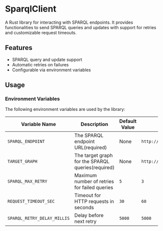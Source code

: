 # SparqlClient

A Rust library for interacting with SPARQL endpoints.
It provides functionalities to send SPARQL queries and updates with support for retries and customizable request timeouts.

## Features

- SPARQL query and update support
- Automatic retries on failures
- Configurable via environment variables

## Usage

### Environment Variables

The following environment variables are used by the library:

| Variable Name               | Description                                       | Default Value | Example                     |
| --------------------------- | ------------------------------------------------- | ------------- | --------------------------- |
| `SPARQL_ENDPOINT`           | The SPARQL endpoint URL(required)                 | None          | `http://example.org/sparql` |
| `TARGET_GRAPH`              | The target graph for the SPARQL queries(required) | None          | `http://example.org/graph`  |
| `SPARQL_MAX_RETRY`          | Maximum number of retries for failed queries      | `5`           | `3`                         |
| `REQUEST_TIMEOUT_SEC`       | Timeout for HTTP requests in seconds              | `30`          | `60`                        |
| `SPARQL_RETRY_DELAY_MILLIS` | Delay before next retry                           | `5000`        | `5000`                      |
